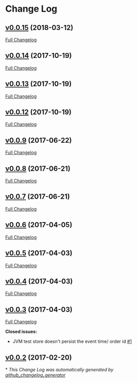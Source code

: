 # Change Log

## [v0.0.15](https://github.com/muoncore/test-event-stores/tree/v0.0.15) (2018-03-12)
[Full Changelog](https://github.com/muoncore/test-event-stores/compare/v0.0.14...v0.0.15)

## [v0.0.14](https://github.com/muoncore/test-event-stores/tree/v0.0.14) (2017-10-19)
[Full Changelog](https://github.com/muoncore/test-event-stores/compare/v0.0.13...v0.0.14)

## [v0.0.13](https://github.com/muoncore/test-event-stores/tree/v0.0.13) (2017-10-19)
[Full Changelog](https://github.com/muoncore/test-event-stores/compare/v0.0.12...v0.0.13)

## [v0.0.12](https://github.com/muoncore/test-event-stores/tree/v0.0.12) (2017-10-19)
[Full Changelog](https://github.com/muoncore/test-event-stores/compare/v0.0.9...v0.0.12)

## [v0.0.9](https://github.com/muoncore/test-event-stores/tree/v0.0.9) (2017-06-22)
[Full Changelog](https://github.com/muoncore/test-event-stores/compare/v0.0.8...v0.0.9)

## [v0.0.8](https://github.com/muoncore/test-event-stores/tree/v0.0.8) (2017-06-21)
[Full Changelog](https://github.com/muoncore/test-event-stores/compare/v0.0.7...v0.0.8)

## [v0.0.7](https://github.com/muoncore/test-event-stores/tree/v0.0.7) (2017-06-21)
[Full Changelog](https://github.com/muoncore/test-event-stores/compare/v0.0.6...v0.0.7)

## [v0.0.6](https://github.com/muoncore/test-event-stores/tree/v0.0.6) (2017-04-05)
[Full Changelog](https://github.com/muoncore/test-event-stores/compare/v0.0.5...v0.0.6)

## [v0.0.5](https://github.com/muoncore/test-event-stores/tree/v0.0.5) (2017-04-03)
[Full Changelog](https://github.com/muoncore/test-event-stores/compare/v0.0.4...v0.0.5)

## [v0.0.4](https://github.com/muoncore/test-event-stores/tree/v0.0.4) (2017-04-03)
[Full Changelog](https://github.com/muoncore/test-event-stores/compare/v0.0.3...v0.0.4)

## [v0.0.3](https://github.com/muoncore/test-event-stores/tree/v0.0.3) (2017-04-03)
[Full Changelog](https://github.com/muoncore/test-event-stores/compare/v0.0.2...v0.0.3)

**Closed issues:**

- JVM test store doesn't persist the event time/ order id [\#1](https://github.com/muoncore/test-event-stores/issues/1)

## [v0.0.2](https://github.com/muoncore/test-event-stores/tree/v0.0.2) (2017-02-20)


\* *This Change Log was automatically generated by [github_changelog_generator](https://github.com/skywinder/Github-Changelog-Generator)*